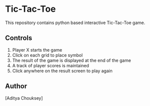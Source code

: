 # Tic-Tac-Toe

This repository contains python based interactive Tic-Tac-Toe game.

## Controls
1. Player X starts the game
2. Click on each grid to place symbol
3. The result of the game is displayed at the end of the game
4. A track of player scores is maintained
5. Click anywhere on the result screen to play again



## Author
[Aditya Chouksey]


